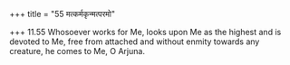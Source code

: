 +++
title = "55 मत्कर्मकृन्मत्परमो"

+++
11.55 Whosoever works for Me, looks upon Me as the highest and is
devoted to Me, free from attached and without enmity towards any
creature, he comes to Me, O Arjuna.
